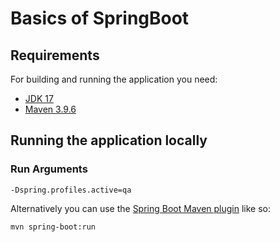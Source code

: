 # Basics of SpringBoot

## Requirements

For building and running the application you need:

- [JDK 17](https://oracle.com/java/technologies/javase/jdk17-archive-downloads.html)
- [Maven 3.9.6](https://maven.apache.org)


## Running the application locally

### Run Arguments
```
-Dspring.profiles.active=qa
```

Alternatively you can use the [Spring Boot Maven plugin](https://docs.spring.io/spring-boot/docs/current/reference/html/build-tool-plugins-maven-plugin.html) like so:

```shell
mvn spring-boot:run
```
